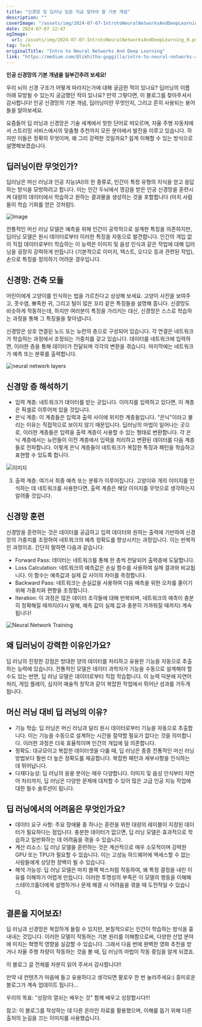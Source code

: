 ```yaml
---
title: "신경망 및 딥러닝 입문 지금 알아야 할 기본 개념"
description: ""
coverImage: "/assets/img/2024-07-07-IntrotoNeuralNetworksAndDeepLearning_0.png"
date: 2024-07-07 22:47
ogImage: 
  url: /assets/img/2024-07-07-IntrotoNeuralNetworksAndDeepLearning_0.png
tag: Tech
originalTitle: "Intro to Neural Networks And Deep Learning"
link: "https://medium.com/@likhitha-guggilla/intro-to-neural-networks-and-deep-learning-2ee896db06ea"
---
```



**인공 신경망의 기본 개념을 일부간추려 보세요!**

우리 뇌의 신경 구조가 어떻게 따라지는가에 대해 궁금한 적이 있나요? 딥러닝의 이름 아래 모방될 수 있는지 궁금했던 적이 있나요? 만약 그렇다면, 이 블로그를 찾아주셔서 감사합니다! 인공 신경망의 기본 개념, 딥러닝이란 무엇인지, 그리고 흔히 사용되는 용어들을 알아보세요.

요즘들어 딥 러닝과 신경망은 기술 세계에서 핫한 단어로 떠오르며, 자율 주행 자동차에서 스트리밍 서비스에서의 맞춤형 추천까지 모든 분야에서 발전을 이루고 있습니다. 하지만 이들은 정확히 무엇이며, 왜 그리 강력한 것일까요? 쉽게 이해할 수 있는 방식으로 설명해보겠습니다.

## 딥러닝이란 무엇인가?

<div class="content-ad"></div>

딥러닝은 머신 러닝과 인공 지능(AI)의 한 종류로, 인간이 특정 유형의 지식을 얻고 응답하는 방식을 모방하려고 합니다. 이는 인간 두뇌에서 영감을 받은 인공 신경망을 훈련시켜 대량의 데이터에서 학습하고 원하는 결과물을 생성하는 것을 포함합니다 (마치 사람들이 학습 기회를 얻은 것처럼!).

![Image](/assets/img/2024-07-07-IntrotoNeuralNetworksAndDeepLearning_0.png)

전통적인 머신 러닝 모델은 예측을 위해 인간이 공학적으로 설계한 특징을 의존하지만, 딥러닝 모델은 원시 데이터로부터 이러한 특징을 자동으로 발견합니다. 인간의 개입 없이 직접 데이터로부터 학습하는 이 능력은 이미지 및 음성 인식과 같은 작업에 대해 딥러닝을 굉장히 강력하게 만듭니다 (기본적으로 이미지, 텍스트, 오디오 등과 관련된 작업), 손으로 특징을 정의하기 어려운 경우입니다.

## 신경망: 건축 모듈

<div class="content-ad"></div>

어린이에게 고양이를 인식하는 법을 가르친다고 상상해 보세요. 고양이 사진을 보여주고, 콧수염, 뾰족한 귀, 그리고 털이 많은 꼬리 같은 특징들을 설명해 줍니다. 신경망도 비슷하게 작동하는데, 하지만 여러분이 특징을 가리키는 대신, 신경망은 스스로 학습하는 과정을 통해 그 특징들을 찾아냅니다.

신경망은 상호 연결된 노드 또는 뉴런의 층으로 구성되어 있습니다. 각 연결은 네트워크가 학습하는 과정에서 조정되는 가중치를 갖고 있습니다. 데이터를 네트워크에 입력하면, 이러한 층을 통해 데이터가 전달되며 각각의 변환을 겪습니다. 마지막에는 네트워크가 예측 또는 분류를 출력합니다.

![neural network layers](/assets/img/2024-07-07-IntrotoNeuralNetworksAndDeepLearning_1.png)

## 신경망 층 해석하기

<div class="content-ad"></div>

- 입력 계층: 네트워크가 데이터를 받는 곳입니다. 이미지를 입력하고 있다면, 이 계층은 픽셀로 이루어져 있을 것입니다.
- 은닉 계층: 이 계층들은 입력과 출력 사이에 위치한 계층들입니다. "은닉"이라고 불리는 이유는 직접적으로 보이지 않기 때문입니다. 딥러닝의 마법이 일어나는 곳으로, 이러한 계층들은 입력을 출력 계층이 사용할 수 있는 형태로 변환합니다. 각 은닉 계층에서는 뉴런들이 이전 계층에서 입력을 처리하고 변환된 데이터를 다음 계층들로 전파합니다. 이렇게 은닉 계층들이 네트워크가 복잡한 특징과 패턴을 학습하고 표현할 수 있도록 합니다.

![이미지](/assets/img/2024-07-07-IntrotoNeuralNetworksAndDeepLearning_2.png)

3. 출력 계층: 여기서 최종 예측 또는 분류가 이루어집니다. 고양이와 개의 이미지를 인식하는 데 네트워크를 사용한다면, 출력 계층은 해당 이미지를 무엇으로 생각하는지 알려줄 것입니다.

## 신경망 훈련

<div class="content-ad"></div>

신경망을 훈련하는 것은 데이터를 공급하고 입력 데이터와 원하는 출력에 기반하여 신경망의 가중치를 조정하여 네트워크의 예측 정확도를 향상시키는 과정입니다. 이는 반복적인 과정이죠. 간단히 말하면 다음과 같습니다:

- Forward Pass: 데이터는 네트워크를 통해 한 층씩 전달되어 출력층에 도달합니다.
- Loss Calculation: 네트워크의 예측값은 손실 함수를 사용하여 실제 결과와 비교됩니다. 이 함수는 예측값과 실제 값 사이의 차이를 측정합니다.
- Backward Pass: 네트워크는 손실값을 사용하여 다음 예측을 위한 오차를 줄이기 위해 가중치와 편향을 조정합니다.
- Iteration: 이 과정은 많은 데이터 조각들에 대해 반복되며, 네트워크의 예측이 충분히 정확해질 때까지(다시 말해, 예측 값이 실제 값과 충분히 가까워질 때까지) 계속됩니다!

![Neural Network Training](https://miro.medium.com/v2/resize:fit:1280/0*xb91UEtTUQZj6w4v.gif)

## 왜 딥러닝이 강력한 이유인가요?

<div class="content-ad"></div>

딥 러닝의 진정한 강점은 방대한 양의 데이터를 처리하고 유용한 기능을 자동으로 추출하는 능력에 있습니다. 전통적인 모델은 데이터 과학자가 기능을 수동으로 설계해야 할 수도 있는 반면, 딥 러닝 모델은 데이터로부터 직접 학습합니다. 이 능력 덕분에 자연어 처리, 게임 플레이, 심지어 예술적 창작과 같이 복잡한 작업에서 뛰어난 성과를 거두게 됩니다.

## 머신 러닝 대비 딥 러닝의 이유?

- 기능 학습: 딥 러닝은 머신 러닝과 달리 원시 데이터로부터 기능을 자동으로 추출합니다. 이는 기능을 수동으로 설계하는 시간을 절약할 필요가 없다는 것을 의미합니다. 이러한 과정은 더욱 효율적이며 인간의 개입에 덜 의존합니다.
- 정확도: 대규모이고 복잡한 데이터셋을 다룰 때, 딥 러닝은 종종 전통적인 머신 러닝 방법보다 훨씬 더 높은 정확도를 제공합니다. 복잡한 패턴과 세부사항을 인식하는 데 뛰어납니다.
- 다재다능성: 딥 러닝의 응용 분야는 매우 다양합니다. 이미지 및 음성 인식부터 자연어 처리까지, 딥 러닝은 다양한 문제에 대처할 수 있어 많은 고급 인공 지능 작업에 대한 필수 솔루션이 됩니다.

## 딥 러닝에서의 어려움은 무엇인가요?

<div class="content-ad"></div>

- 데이터 요구 사항: 주요 장애물 중 하나는 훈련을 위한 대량의 레이블이 지정된 데이터가 필요하다는 점입니다. 충분한 데이터가 없으면, 딥 러닝 모델은 효과적으로 학습하고 일반화하는 데 어려움을 겪을 수 있습니다.
- 계산 리소스: 딥 러닝 모델을 훈련하는 것은 계산적으로 매우 소모적이며 강력한 GPU 또는 TPU가 필요할 수 있습니다. 이는 고성능 하드웨어에 액세스할 수 없는 사람들에게 상당한 장벽이 될 수 있습니다.
- 해석 가능성: 딥 러닝 모델은 마치 블랙 박스처럼 작동하여, 왜 특정 결정을 내린 이유를 이해하기 어렵게 만듭니다. 이러한 투명성의 부족은 이 모델의 행동을 이해해 스테이크홀더에게 설명하거나 문제 해결 시 어려움을 겪을 때 도전적일 수 있습니다.

## 결론을 지어보죠!

딥 러닝과 신경망은 복잡하게 들릴 수 있지만, 본질적으로는 인간이 학습하는 방식을 흉내내는 것입니다. 이러한 모델이 작동하는 기본 원리를 이해함으로써, 다양한 산업 분야에 미치는 혁명적 영향을 실감할 수 있습니다. 그래서 다음 번에 완벽한 영화 추천을 받거나 자율 주행 차량이 작동하는 것을 볼 때, 딥 러닝의 마법이 작동 중임을 알게 되겠죠.

이 블로그 글 전체를 차분히 읽어 주셔서 감사합니다!!

<div class="content-ad"></div>

만약 내 컨텐츠가 마음에 들고 유용하다고 생각되면 팔로우 한 번 눌러주세요:) 흥미로운 블로그가 계속 업데이트 됩니다...

우리의 목표: "성장의 열쇠는 배우는 것" 함께 배우고 성장합시다!!!

참고: 이 블로그를 작성하는 데 다른 온라인 자료를 활용했으며, 이해를 돕기 위해 다른 출처의 눈길을 끄는 이미지를 사용했습니다.